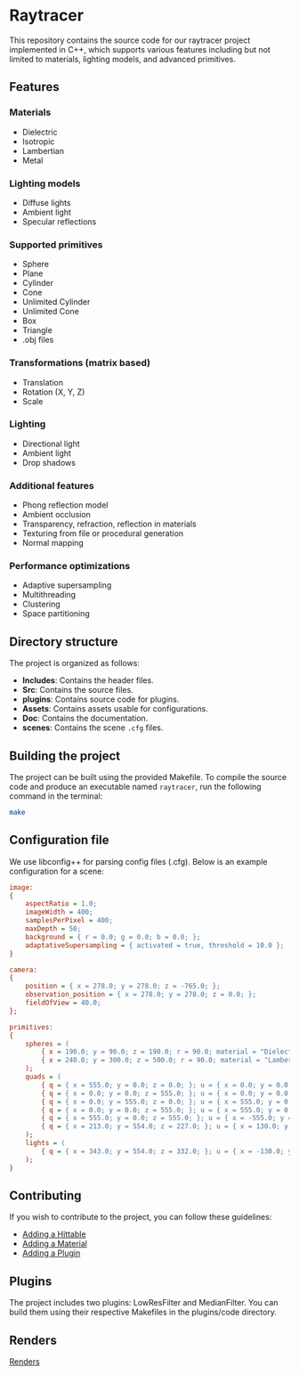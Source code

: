 # Raytracer

This repository contains the source code for our raytracer project implemented in C++, which supports various features including but not limited to materials, lighting models, and advanced primitives.

## Features

### Materials

- Dielectric
- Isotropic
- Lambertian
- Metal

### Lighting models

- Diffuse lights
- Ambient light
- Specular reflections

### Supported primitives

- Sphere
- Plane
- Cylinder
- Cone
- Unlimited Cylinder
- Unlimited Cone
- Box
- Triangle
- .obj files

### Transformations (matrix based)

- Translation
- Rotation (X, Y, Z)
- Scale

### Lighting

- Directional light
- Ambient light
- Drop shadows

### Additional features

- Phong reflection model
- Ambient occlusion
- Transparency, refraction, reflection in materials
- Texturing from file or procedural generation
- Normal mapping

### Performance optimizations

- Adaptive supersampling
- Multithreading
- Clustering
- Space partitioning

## Directory structure

The project is organized as follows:

- **Includes**: Contains the header files.
- **Src**: Contains the source files.
- **plugins**: Contains source code for plugins.
- **Assets**: Contains assets usable for configurations.
- **Doc**: Contains the documentation.
- **scenes**: Contains the scene `.cfg` files.

## Building the project

The project can be built using the provided Makefile. To compile the source code and produce an executable named `raytracer`, run the following command in the terminal:

```bash
make
```

## Configuration file

We use libconfig++ for parsing config files (.cfg). Below is an example configuration for a scene:

```cfg
image:
{
    aspectRatio = 1.0;
    imageWidth = 400;
    samplesPerPixel = 400;
    maxDepth = 50;
    background = { r = 0.0; g = 0.0; b = 0.0; };
    adaptativeSupersampling = { activated = true, threshold = 10.0 };
}

camera:
{
    position = { x = 278.0; y = 278.0; z = -765.0; };
    observation_position = { x = 278.0; y = 278.0; z = 0.0; };
    fieldOfView = 40.0;
};

primitives:
{
    spheres = (
        { x = 190.0; y = 90.0; z = 190.0; r = 90.0; material = "Dielectric"; intensity = 1.5; },
        { x = 240.0; y = 300.0; z = 500.0; r = 90.0; material = "Lambertian"; color = { r = 0.65; g = 0.05; b = 0.05; } }
    );
    quads = (
        { q = { x = 555.0; y = 0.0; z = 0.0; }; u = { x = 0.0; y = 0.0; z = 555.0; }; v = { x = 0.0; y = 555.0; z = 0.0; }; material = "Lambertian"; color = { r = 1.0; g = 0.0; b = 0.5; } },
        { q = { x = 0.0; y = 0.0; z = 555.0; }; u = { x = 0.0; y = 0.0; z = -555.0; }; v = { x = 0.0; y = 555.0; z = 0.0; }; material = "Lambertian"; color = { r = 1.0; g = 0.0; b = 0.5; } },
        { q = { x = 0.0; y = 555.0; z = 0.0; }; u = { x = 555.0; y = 0.0; z = 0.0; }; v = { x = 0.0; y = 0.0; z = 555.0; }; material = "Lambertian"; color = { r = 1.0; g = 0.0; b = 0.5; } },
        { q = { x = 0.0; y = 0.0; z = 555.0; }; u = { x = 555.0; y = 0.0; z = 0.0; }; v = { x = 0.0; y = 0.0; z = -555.0; }; material = "Dielectric"; intensity = 1.5 },
        { q = { x = 555.0; y = 0.0; z = 555.0; }; u = { x = -555.0; y = 0.0; z = 0.0; }; v = { x = 0.0; y = 555.0; z = 0.0; }; material = "Lambertian"; color = { r = 1.0; g = 0.0; b = 0.5; } },
        { q = { x = 213.0; y = 554.0; z = 227.0; }; u = { x = 130.0; y = 0.0; z = 0.0; }; v = { x = 0.0; y = 0.0; z = 105.0; }; material = "DiffuseLight"; color = { r = 15.0; g = 15.0; b = 15.0; } }
    );
    lights = (
        { q = { x = 343.0; y = 554.0; z = 332.0; }; u = { x = -130.0; y = 0.0; z = 0.0; }; v = { x = 0.0; y = 0.0; z = -105.0; }; }
    );
}
```

## Contributing

If you wish to contribute to the project, you can follow these guidelines:

- [Adding a Hittable](Doc/md/ADDING-HITTABLE.md)
- [Adding a Material](Doc/md/ADDING-MATERIAL.md)
- [Adding a Plugin](Doc/md/ADDING-PLUGIN.md)

## Plugins

The project includes two plugins: LowResFilter and MedianFilter. You can build them using their respective Makefiles in the plugins/code directory.

## Renders

[Renders](./RENDERS.md)
